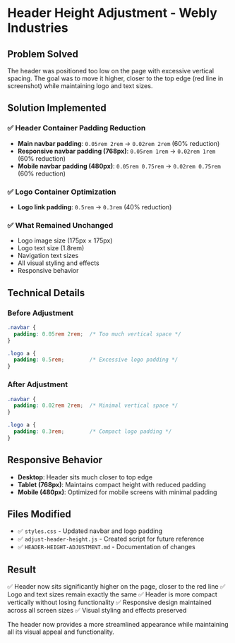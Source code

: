 # Header Height Adjustment - Webly Industries

## Problem Solved
The header was positioned too low on the page with excessive vertical spacing. The goal was to move it higher, closer to the top edge (red line in screenshot) while maintaining logo and text sizes.

## Solution Implemented

### ✅ **Header Container Padding Reduction**
- **Main navbar padding**: `0.05rem 2rem` → `0.02rem 2rem` (60% reduction)
- **Responsive navbar padding (768px)**: `0.05rem 1rem` → `0.02rem 1rem` (60% reduction)  
- **Mobile navbar padding (480px)**: `0.05rem 0.75rem` → `0.02rem 0.75rem` (60% reduction)

### ✅ **Logo Container Optimization**
- **Logo link padding**: `0.5rem` → `0.3rem` (40% reduction)

### ✅ **What Remained Unchanged**
- Logo image size (175px × 175px)
- Logo text size (1.8rem)
- Navigation text sizes
- All visual styling and effects
- Responsive behavior

## Technical Details

### Before Adjustment
```css
.navbar {
  padding: 0.05rem 2rem;  /* Too much vertical space */
}

.logo a {
  padding: 0.5rem;        /* Excessive logo padding */
}
```

### After Adjustment
```css
.navbar {
  padding: 0.02rem 2rem;  /* Minimal vertical space */
}

.logo a {
  padding: 0.3rem;        /* Compact logo padding */
}
```

## Responsive Behavior
- **Desktop**: Header sits much closer to top edge
- **Tablet (768px)**: Maintains compact height with reduced padding
- **Mobile (480px)**: Optimized for mobile screens with minimal padding

## Files Modified
- ✅ `styles.css` - Updated navbar and logo padding
- ✅ `adjust-header-height.js` - Created script for future reference
- ✅ `HEADER-HEIGHT-ADJUSTMENT.md` - Documentation of changes

## Result
✅ Header now sits significantly higher on the page, closer to the red line
✅ Logo and text sizes remain exactly the same
✅ Header is more compact vertically without losing functionality
✅ Responsive design maintained across all screen sizes
✅ Visual styling and effects preserved

The header now provides a more streamlined appearance while maintaining all its visual appeal and functionality.
